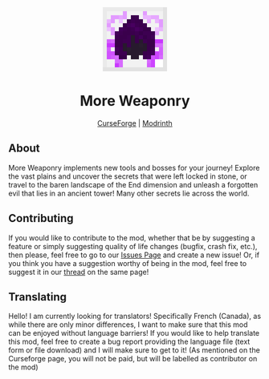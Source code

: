 <p align="center">
<img alt="Icon" src="src/main/resources/assets/moreweaponry/icon.png" width="128">

  </p>
  
<h1 align="center"> More Weaponry </h1>
<p align="center">
  <a href="https://curseforge.com/minecraft/mc-mods/more-weaponry">CurseForge</a> 
  | <a href="https://modrinth.com/mod/more-weaponry">Modrinth</a>
  </p>

## About
More Weaponry implements new tools and bosses for your journey! Explore the vast plains and uncover the secrets that were left locked in stone, or travel to the baren landscape of the End dimension and unleash a forgotten evil that lies in an ancient tower! Many other secrets lie across the world.

## Contributing
If you would like to contribute to the mod, whether that be by suggesting a feature or simply suggesting quality of life changes (bugfix, crash fix, etc.), then please, feel free to go to our [Issues Page](https://github.com/DakotaPride/More-Weaponry/issues) and create a new issue! Or, if you think you have a suggestion worthy of being in the mod, feel free to suggest it in our [thread](https://github.com/DakotaPride/More-Weaponry/issues/5) on the same page!

## Translating
Hello! I am currently looking for translators! Specifically French (Canada), as while there are only minor differences, I want to make sure that this mod can be enjoyed without language barriers! If you would like to help translate this mod, feel free to create a bug report providing the language file (text form or file download) and I will make sure to get to it! (As mentioned on the Curseforge page, you will not be paid, but will be labelled as contributor on the mod)